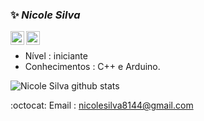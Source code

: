 ### :sparkles: _Nicole Silva_  
<a href="https://twitter.com/VersNs">
  <img align="left" alt="Nicole Twitter" width="22px" src="https://cdn.jsdelivr.net/npm/simple-icons@v3/icons/twitter.svg"/> 
  <a/>
  <a href="https://github.com/Nicolesilvaa">
  <img align="left" alt="Nicole Github" width="22px" src="https://cdn.jsdelivr.net/npm/simple-icons@v3/icons/github.svg" />
  
  <a/>
  <br/>
      
- Nível :  iniciante  
- Conhecimentos : C++ e Arduino. 
      

![Nicole Silva github stats](https://github-readme-stats.vercel.app/api?username=NicoleSilvaa&show_icons=true&theme=radical)

  
:octocat: Email : nicolesilva8144@gmail.com
